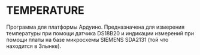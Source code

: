 # TEMPERATURE
Программа для платформы Ардуино. Предназначена для измерения температуры при помощи датчика DS18B20 и индикации измерений при помощи платы на базе микросхемы SIEMENS SDA2131 (той что находится в Злынке).
